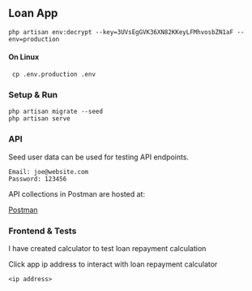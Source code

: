 ## Loan App

`` php artisan env:decrypt --key=3UVsEgGVK36XN82KKeyLFMhvosbZN1aF --env=production ``

#### On Linux

`` cp .env.production .env``


### Setup & Run

```
php artisan migrate --seed
php artisan serve
```

### API
Seed user data can be used for testing API endpoints.

```
Email: joe@website.com
Password: 123456
```

API collections in Postman are hosted at:

[Postman](https://documenter.getpostman.com/view/9759229/2s9YCBt94r)

### Frontend & Tests

I have created calculator to test loan repayment calculation

Click app ip address to interact with loan repayment calculator

```
<ip address>
```